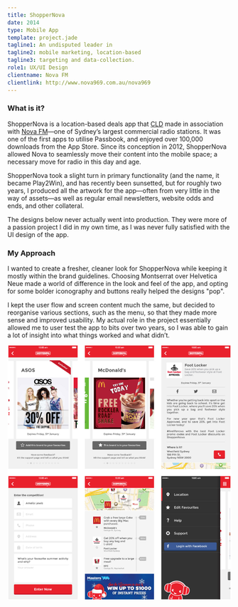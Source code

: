 ```yaml
---
title: ShopperNova
date: 2014
type: Mobile App
template: project.jade
tagline1: An undisputed leader in
tagline2: mobile marketing, location-based
tagline3: targeting and data-collection.
role1: UX/UI Design
clientname: Nova FM
clientlink: http://www.nova969.com.au/nova969
---
```


<h3 data-title="What is it?">What is it?</h3>

ShopperNova is a location-based deals app that <a href="http://creativelicence.com.au/" target="_blank" class="highlighted">CLD</a> made in association with <a href="http://www.nova969.com.au/nova969/" target="_blank" class="highlighted">Nova FM</a>&mdash;one of Sydney’s largest commercial radio stations. It was one of the first apps to utilise Passbook, and enjoyed over 100,000 downloads from the App Store. Since its conception in 2012, ShopperNova allowed Nova to seamlessly move their content into the mobile space; a necessary move for radio in this day and age.

ShopperNova took a slight turn in primary functionality (and the name, it became Play2Win), and has recently been sunsetted, but for roughly two years, I produced all the artwork for the app—often from very little in the way of assets—as well as regular email newsletters, website odds and ends, and other collateral.

The designs below never actually went into production. They were more of a passion project I did in my own time, as I was never fully satisfied with the UI design of the app.

<h3 data-title="My Approach">My Approach</h3>

I wanted to create a fresher, cleaner look for ShopperNova while keeping it mostly within the brand guidelines. Choosing Montserrat over Helvetica Neue made a world of difference in the look and feel of the app, and opting for some bolder iconography and buttons really helped the designs "pop".

I kept the user flow and screen content much the same, but decided to reorganise various sections, such as the menu, so that they made more sense and improved usability. My actual role in the project essentially allowed me to user test the app to bits over two years, so I was able to gain a lot of insight into what things worked and what didn’t.

![ShopperNova](shoppernova-1.jpg "ShopperNova")